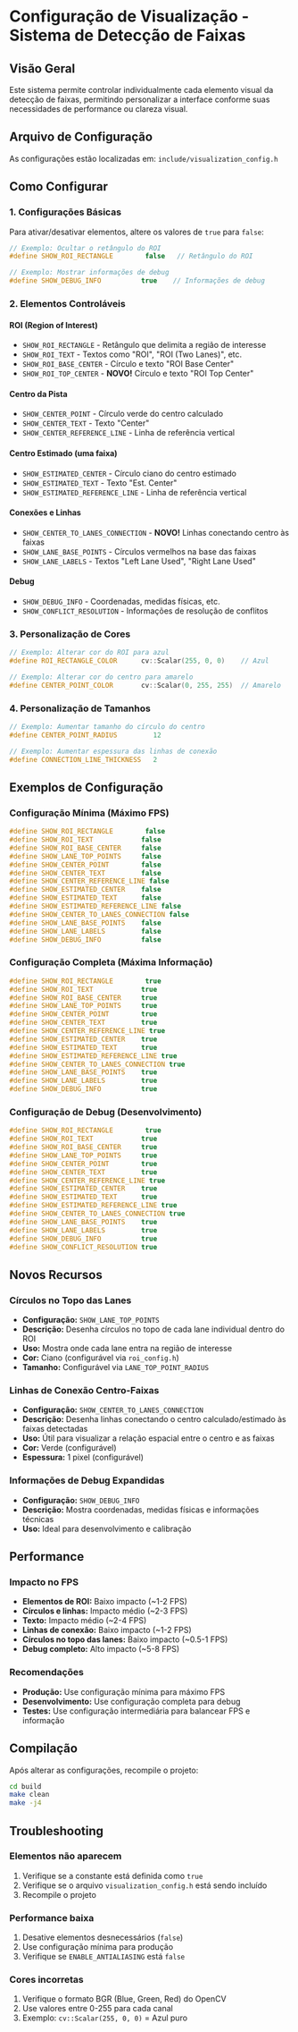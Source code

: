 # Configuração de Visualização - Sistema de Detecção de Faixas

## Visão Geral

Este sistema permite controlar individualmente cada elemento visual da detecção de faixas, permitindo personalizar a interface conforme suas necessidades de performance ou clareza visual.

## Arquivo de Configuração

As configurações estão localizadas em: `include/visualization_config.h`

## Como Configurar

### 1. **Configurações Básicas**

Para ativar/desativar elementos, altere os valores de `true` para `false`:

```cpp
// Exemplo: Ocultar o retângulo do ROI
#define SHOW_ROI_RECTANGLE        false   // Retângulo do ROI

// Exemplo: Mostrar informações de debug
#define SHOW_DEBUG_INFO          true    // Informações de debug
```

### 2. **Elementos Controláveis**

#### **ROI (Region of Interest)**
- `SHOW_ROI_RECTANGLE` - Retângulo que delimita a região de interesse
- `SHOW_ROI_TEXT` - Textos como "ROI", "ROI (Two Lanes)", etc.
- `SHOW_ROI_BASE_CENTER` - Círculo e texto "ROI Base Center"
- `SHOW_ROI_TOP_CENTER` - **NOVO!** Círculo e texto "ROI Top Center"

#### **Centro da Pista**
- `SHOW_CENTER_POINT` - Círculo verde do centro calculado
- `SHOW_CENTER_TEXT` - Texto "Center"
- `SHOW_CENTER_REFERENCE_LINE` - Linha de referência vertical

#### **Centro Estimado (uma faixa)**
- `SHOW_ESTIMATED_CENTER` - Círculo ciano do centro estimado
- `SHOW_ESTIMATED_TEXT` - Texto "Est. Center"
- `SHOW_ESTIMATED_REFERENCE_LINE` - Linha de referência vertical

#### **Conexões e Linhas**
- `SHOW_CENTER_TO_LANES_CONNECTION` - **NOVO!** Linhas conectando centro às faixas
- `SHOW_LANE_BASE_POINTS` - Círculos vermelhos na base das faixas
- `SHOW_LANE_LABELS` - Textos "Left Lane Used", "Right Lane Used"

#### **Debug**
- `SHOW_DEBUG_INFO` - Coordenadas, medidas físicas, etc.
- `SHOW_CONFLICT_RESOLUTION` - Informações de resolução de conflitos

### 3. **Personalização de Cores**

```cpp
// Exemplo: Alterar cor do ROI para azul
#define ROI_RECTANGLE_COLOR      cv::Scalar(255, 0, 0)    // Azul

// Exemplo: Alterar cor do centro para amarelo
#define CENTER_POINT_COLOR       cv::Scalar(0, 255, 255)  // Amarelo
```

### 4. **Personalização de Tamanhos**

```cpp
// Exemplo: Aumentar tamanho do círculo do centro
#define CENTER_POINT_RADIUS         12

// Exemplo: Aumentar espessura das linhas de conexão
#define CONNECTION_LINE_THICKNESS   2
```

## Exemplos de Configuração

### **Configuração Mínima (Máximo FPS)**
```cpp
#define SHOW_ROI_RECTANGLE        false
#define SHOW_ROI_TEXT            false
#define SHOW_ROI_BASE_CENTER     false
#define SHOW_LANE_TOP_POINTS     false
#define SHOW_CENTER_POINT        false
#define SHOW_CENTER_TEXT         false
#define SHOW_CENTER_REFERENCE_LINE false
#define SHOW_ESTIMATED_CENTER    false
#define SHOW_ESTIMATED_TEXT      false
#define SHOW_ESTIMATED_REFERENCE_LINE false
#define SHOW_CENTER_TO_LANES_CONNECTION false
#define SHOW_LANE_BASE_POINTS    false
#define SHOW_LANE_LABELS         false
#define SHOW_DEBUG_INFO          false
```

### **Configuração Completa (Máxima Informação)**
```cpp
#define SHOW_ROI_RECTANGLE        true
#define SHOW_ROI_TEXT            true
#define SHOW_ROI_BASE_CENTER     true
#define SHOW_LANE_TOP_POINTS     true
#define SHOW_CENTER_POINT        true
#define SHOW_CENTER_TEXT         true
#define SHOW_CENTER_REFERENCE_LINE true
#define SHOW_ESTIMATED_CENTER    true
#define SHOW_ESTIMATED_TEXT      true
#define SHOW_ESTIMATED_REFERENCE_LINE true
#define SHOW_CENTER_TO_LANES_CONNECTION true
#define SHOW_LANE_BASE_POINTS    true
#define SHOW_LANE_LABELS         true
#define SHOW_DEBUG_INFO          true
```

### **Configuração de Debug (Desenvolvimento)**
```cpp
#define SHOW_ROI_RECTANGLE        true
#define SHOW_ROI_TEXT            true
#define SHOW_ROI_BASE_CENTER     true
#define SHOW_LANE_TOP_POINTS     true
#define SHOW_CENTER_POINT        true
#define SHOW_CENTER_TEXT         true
#define SHOW_CENTER_REFERENCE_LINE true
#define SHOW_ESTIMATED_CENTER    true
#define SHOW_ESTIMATED_TEXT      true
#define SHOW_ESTIMATED_REFERENCE_LINE true
#define SHOW_CENTER_TO_LANES_CONNECTION true
#define SHOW_LANE_BASE_POINTS    true
#define SHOW_LANE_LABELS         true
#define SHOW_DEBUG_INFO          true
#define SHOW_CONFLICT_RESOLUTION true
```

## Novos Recursos

### **Círculos no Topo das Lanes**
- **Configuração:** `SHOW_LANE_TOP_POINTS`
- **Descrição:** Desenha círculos no topo de cada lane individual dentro do ROI
- **Uso:** Mostra onde cada lane entra na região de interesse
- **Cor:** Ciano (configurável via `roi_config.h`)
- **Tamanho:** Configurável via `LANE_TOP_POINT_RADIUS`

### **Linhas de Conexão Centro-Faixas**
- **Configuração:** `SHOW_CENTER_TO_LANES_CONNECTION`
- **Descrição:** Desenha linhas conectando o centro calculado/estimado às faixas detectadas
- **Uso:** Útil para visualizar a relação espacial entre o centro e as faixas
- **Cor:** Verde (configurável)
- **Espessura:** 1 pixel (configurável)

### **Informações de Debug Expandidas**
- **Configuração:** `SHOW_DEBUG_INFO`
- **Descrição:** Mostra coordenadas, medidas físicas e informações técnicas
- **Uso:** Ideal para desenvolvimento e calibração

## Performance

### **Impacto no FPS**
- **Elementos de ROI:** Baixo impacto (~1-2 FPS)
- **Círculos e linhas:** Impacto médio (~2-3 FPS)
- **Texto:** Impacto médio (~2-4 FPS)
- **Linhas de conexão:** Baixo impacto (~1-2 FPS)
- **Círculos no topo das lanes:** Baixo impacto (~0.5-1 FPS)
- **Debug completo:** Alto impacto (~5-8 FPS)

### **Recomendações**
- **Produção:** Use configuração mínima para máximo FPS
- **Desenvolvimento:** Use configuração completa para debug
- **Testes:** Use configuração intermediária para balancear FPS e informação

## Compilação

Após alterar as configurações, recompile o projeto:

```bash
cd build
make clean
make -j4
```

## Troubleshooting

### **Elementos não aparecem**
1. Verifique se a constante está definida como `true`
2. Verifique se o arquivo `visualization_config.h` está sendo incluído
3. Recompile o projeto

### **Performance baixa**
1. Desative elementos desnecessários (`false`)
2. Use configuração mínima para produção
3. Verifique se `ENABLE_ANTIALIASING` está `false`

### **Cores incorretas**
1. Verifique o formato BGR (Blue, Green, Red) do OpenCV
2. Use valores entre 0-255 para cada canal
3. Exemplo: `cv::Scalar(255, 0, 0)` = Azul puro
